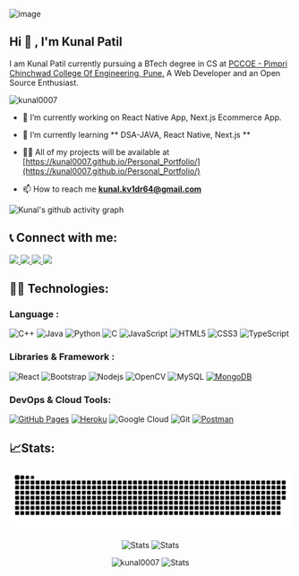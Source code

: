 ![image](https://user-images.githubusercontent.com/73381050/159761453-a71ebbb1-6b0b-46c0-bc14-2b4327b8bde0.png)

## Hi 👀 , I'm Kunal Patil 

I am Kunal Patil currently pursuing a BTech degree in CS at [PCCOE - Pimpri Chinchwad College Of Engineering, Pune.](http://www.pccoepune.com/) 
A Web Developer and an Open Source Enthusiast.

<img src="https://komarev.com/ghpvc/?username=kunal0007&label=Profile%20views&color=0e75b6&style=flat" alt="kunal0007"/> 

- 🔭 I’m currently working on React Native App, Next.js Ecommerce App.

- 🌱 I’m currently learning ** DSA-JAVA, React Native, Next.js **

- 👨‍💻 All of my projects will be available at [https://kunal0007.github.io/Personal_Portfolio/](https://kunal0007.github.io/Personal_Portfolio/)

- 📫 How to reach me **kunal.kv1dr64@gmail.com**

![Kunal's github activity graph](https://activity-graph.herokuapp.com/graph?username=Kunal0007&amp;theme=react-dark&amp;hide_border=true&amp;area=true)


## 📞 Connect with me:

<a href="https://www.linkedin.com/in/kunal-patil-61136521b">
  <img src="https://img.shields.io/badge/-KunalPatil-blue?style=for-the-badge&logo=Linkedin&logoColor=white" />
</a>
<a href="https://www.instagram.com/kunalpatil0987">
  <img src="https://img.shields.io/badge/-kunalpatil-purple?style=for-the-badge&logo=instagram&logoColor=white" />
</a>
<a href="mailto:kunal.kv1dr64@gmail.com">
  <img src="https://img.shields.io/badge/-kunal.kv1dr64@gmail.com-c14438?style=for-the-badge&logo=Gmail&logoColor=white" />
</a>
<a href="https://kunal0007.github.io/Personal_Portfolio">
  <img src="https://img.shields.io/badge/-Portfolio-black?style=for-the-badge&logo=Github&logoColor=white" />
</a>

## 👨‍💻 Technologies:

### Language :
![C++](https://img.shields.io/badge/-C++-00599C?style=for-the-badge&logo=c)
![Java](https://img.shields.io/badge/-Java-E34A86?style=for-the-badge&logo=java&logoColor=white)
![Python](https://img.shields.io/badge/-Python-black?style=for-the-badge&logo=Python)
![C](https://img.shields.io/badge/-C-E34F26?style=for-the-badge&logo=c&logoColor=white)
![JavaScript](https://img.shields.io/badge/-JavaScript-black?style=for-the-badge&logo=javascript)
![HTML5](https://img.shields.io/badge/-HTML5-E34F26?style=for-the-badge&logo=html5&logoColor=white)
![CSS3](https://img.shields.io/badge/-CSS3-E34A86?style=for-the-badge&logo=css3)
![TypeScript](https://img.shields.io/badge/-TypeScript-007ACC?style=for-the-badge&logo=typescript&logoColor=white)

### Libraries & Framework :

![React](https://img.shields.io/badge/-React-black?style=for-the-badge&logo=react)
![Bootstrap](https://img.shields.io/badge/-Bootstrap-563D7C?style=for-the-badge&logo=bootstrap&logoColor=white)
![Nodejs](https://img.shields.io/badge/-Nodejs-black?style=for-the-badge&logo=Node.js)
![OpenCV](https://img.shields.io/badge/-OpenCV-5C3EE8?style=for-the-badge&logo=OpenCV)
![MySQL](https://img.shields.io/badge/-MySQL-E34F26?style=for-the-badge&logo=mysql&logoColor=white)
<a href="#"><img alt="MongoDB" src ="https://img.shields.io/badge/MongoDB-%234ea94b.svg?logo=mongodb&logoColor=white"></a>

### DevOps & Cloud Tools:

<a href="#"><img alt="GitHub Pages" src="https://img.shields.io/badge/GitHub%20Pages-%23327FC7.svg?style=for-the-badge&logo=github&logoColor=white"></a>
<a href="#"><img alt="Heroku" src="https://img.shields.io/badge/Heroku%20-%23430098.svg?style=for-the-badge&logo=heroku&logoColor=white"></a>
![Google Cloud](https://img.shields.io/badge/Google%20Cloud-black?style=for-the-badge&logo=google-cloud)
![Git](https://img.shields.io/badge/-Git-black?style=for-the-badge&logo=git)
<a href="#"><img alt="Postman" src="https://img.shields.io/badge/Postman-FF6C37?style=for-the-badge&logo=postman&logoColor=white"></a>



## 📈Stats:
![Snake animation](https://github.com/Kunal0007/Kunal0007/blob/output/github-contribution-grid-snake-dark.svg)
<p align="center"> 
  <img width="48%" src="https://leetcard.jacoblin.cool/Kunal0007?theme=dark&font=Karma&ext=contest" alt="Stats"/>
  <img width="48%" src="https://github-readme-streak-stats.herokuapp.com/?user=kunal0007&theme=dark" alt="Stats" />
</p>
<p align="center"> 
  <img width="48%" src="https://github-readme-stats.vercel.app/api/top-langs?username=kunal0007&show_icons=true&bg_color=30,e96443,904e95&title_color=fff&text_color=fff&locale=en&layout=compact" alt="kunal0007" />
  <img width="48%" src="https://github-readme-stats.vercel.app/api?username=kunal0007&show_icons=true&bg_color=30,e96443,904e95&title_color=fff&text_color=fff" alt="Stats" />  
</p>

